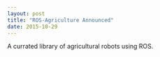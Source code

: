 ```yaml
---
layout: post
title: "ROS-Agriculture Announced"
date: 2015-10-29
---
```


A currated library of agricultural robots using ROS.  
